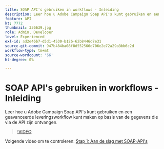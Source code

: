 ```yaml
---
title: SOAP API's gebruiken in workflows - Inleiding
description: Leer hoe u Adobe Campaign Soap API's kunt gebruiken en een geavanceerde leveringsworkflow kunt maken op basis van de gegevens die via de API zijn ontvangen.
feature: API
kt: 7772
thumbnail: 336639.jpg
role: Admin, Developer
level: Experienced
exl-id: ad2e46b7-d5d1-4530-b126-62b8446d7e31
source-git-commit: 947b484ba08f8d552566d706e2e72a29a3bb6c2d
workflow-type: tm+mt
source-wordcount: '66'
ht-degree: 0%

---
```


# SOAP API&#39;s gebruiken in workflows - Inleiding

Leer hoe u Adobe Campaign Soap API&#39;s kunt gebruiken en een geavanceerde leveringsworkflow kunt maken op basis van de gegevens die via de API zijn ontvangen.

>[!VIDEO](https://video.tv.adobe.com/v/336639?quality=12)

Volgende video om te controleren: [Stap 1: Aan de slag met SOAP-API&#39;s](/help/tutorial-use-soap-apis/get-started-with-soap-apis.md)
